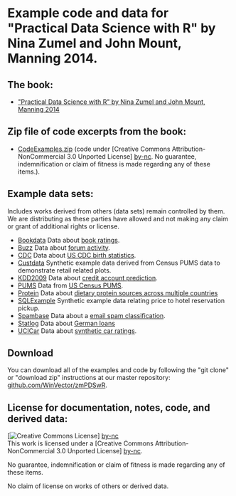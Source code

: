 # Example code and data for "Practical Data Science with R" by Nina Zumel and John Mount, Manning 2014.

## The book:

 * ["Practical Data Science with R" by Nina Zumel and John Mount, Manning 2014](http://affiliate.manning.com/idevaffiliate.php?id=1273_360)
 

## Zip file of code excerpts from the book:

 * [CodeExamples.zip](CodeExamples.zip) (code under [Creative Commons Attribution-NonCommercial 3.0 Unported License] [by-nc]. No guarantee, indemnification or claim of fitness is made regarding any of these items.).

## Example data sets:

Includes works derived from others (data sets) remain controlled by them.  We are distributing as these parties have allowed and not making any claim or grant of additional rights or license.

 * [Bookdata](Bookdata) Data about [book ratings](http://www.informatik.uni-freiburg.de/~cziegler/BX/).
 * [Buzz](Buzz) Data about [forum activity](http://ama.liglab.fr/datasets/buzz/).
 * [CDC](CDC) Data about  [US CDC birth statistics](http://www.cdc.gov/nchs/data_access/Vitalstatsonline.htm).
 * [Custdata](Custdata) Synthetic example data derived from Census PUMS data to demonstrate retail related plots.
 * [KDD2009](KDD2009) Data about  [credit account prediction](http://www.sigkdd.org/kdd-cup-2009-customer-relationship-prediction).
 * [PUMS](PUMS) Data from [US Census PUMS](http://www.census.gov/acs/www/data_documentation/pums_data/).
 * [Protein](Protein) Data about  [dietary protein sources across multiple countries](http://lib.stat.cmu.edu/DASL/Datafiles/Protein.html)
 * [SQLExample](SQLExample) Synthetic example data relating price to hotel reservation pickup.
 * [Spambase](Spambase) Data about a [email spam classification](http://archive.ics.uci.edu/ml/datasets/Spambase).
 * [Statlog](Statlog) Data about  [German loans](http://archive.ics.uci.edu/ml/machine-learning-databases/statlog/german/)
 * [UCICar](UCICar) Data about [synthetic car ratings](http://archive.ics.uci.edu/ml/machine-learning-databases/car/).


  [by-nc]: http://creativecommons.org/licenses/by-nc/3.0/ "Attribution-NonCommercial 3.0 Unported (CC BY-NC 3.0)"

## Download

You can download all of the examples and code by following the "git clone" or "download zip" instructions at our master repository: [github.com/WinVector/zmPDSwR](https://github.com/WinVector/zmPDSwR).

## License for documentation, notes, code, and derived data: 

[![Creative Commons License](http://i.creativecommons.org/l/by-nc/3.0/88x31.png)] [by-nc]  
This work is licensed under a [Creative Commons Attribution-NonCommercial 3.0 Unported License] [by-nc].

No guarantee, indemnification or claim of fitness is made regarding any of these items.

No claim of license on works of others or derived data.


